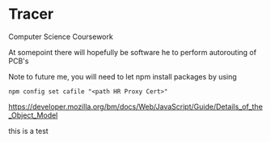 # Tracer
Computer Science Coursework

At somepoint there will hopefully be software he to perform autorouting of PCB's

Note to future me, you will need to let npm install packages by using

```npm config set cafile "<path HR Proxy Cert>"```

https://developer.mozilla.org/bm/docs/Web/JavaScript/Guide/Details_of_the_Object_Model

this is a test



